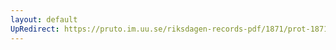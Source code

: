```yaml
---
layout: default
UpRedirect: https://pruto.im.uu.se/riksdagen-records-pdf/1871/prot-1871--fk--424/prot-1871--fk--424_085.pdf
---
```

